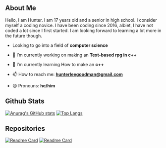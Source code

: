 ## About Me
Hello, I am Hunter. I am 17 years old and a senior in high school. I consider myself a coding novice. I have been coding since 2016, albiet, I have not coded a lot since I first started. I am looking forward to learning a lot more in the future though.

* Looking to go into a field of **computer science** 

* 🔭 I’m currently working on making an **Text-based rpg in c++**

* 🌱 I’m currently learning How to make an **c++**

* 📫 How to reach me: **hunterleegoodman@gmail.com**

* 😄 Pronouns: **he/him**

## Github Stats

[![Anurag's GitHub stats](https://github-readme-stats.vercel.app/api?username=theticarcher38&theme=synthwave)](https://github.com/anuraghazra/github-readme-stats) [![Top Langs](https://github-readme-stats.vercel.app/api/top-langs/?username=theticarcher38&theme=synthwave)](https://github.com/anuraghazra/github-readme-stats)

## Repositories

[![Readme Card](https://github-readme-stats.vercel.app/api/pin/?username=theticarcher38&theme=synthwave&repo=LawsForPaws)](https://github.com/theticarcher38/LawsForPaws) [![Readme Card](https://github-readme-stats.vercel.app/api/pin/?username=theticarcher38&theme=synthwave&repo=Web_Server)](https://github.com/anuraghazra/github-readme-stats)
